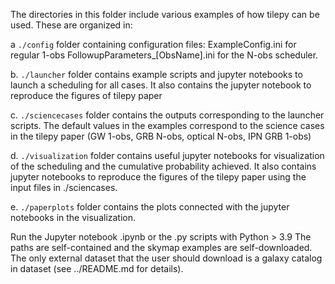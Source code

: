 The directories in this folder include various examples of how tilepy can be used. These are organized in:

a `./config` folder containing configuration files:
    ExampleConfig.ini for regular 1-obs
    FollowupParameters_[ObsName].ini for the N-obs scheduler.

b. `./launcher` folder contains example scripts and jupyter notebooks to launch a scheduling for all cases. It also contains the jupyter notebook to reproduce the figures of tilepy paper

c. `./sciencecases` folder contains the outputs corresponding to the launcher scripts. The default values in the examples correspond to the science cases in the tilepy paper (GW 1-obs, GRB N-obs, optical N-obs, IPN GRB 1-obs)

d. `./visualization` folder contains useful jupyter notebooks for visualization of the scheduling and the cumulative probability achieved. It also contains jupyter notebooks to reproduce the figures of the tilepy paper using the input files in ./sciencases.

e. `./paperplots` folder contains the plots connected with the jupyter notebooks in the visualization.

Run the Jupyter notebook .ipynb or the .py scripts with Python > 3.9
The paths are self-contained and the skymap examples are self-downloaded. The only external dataset that the user should download is a galaxy catalog in dataset (see ../README.md for details).
